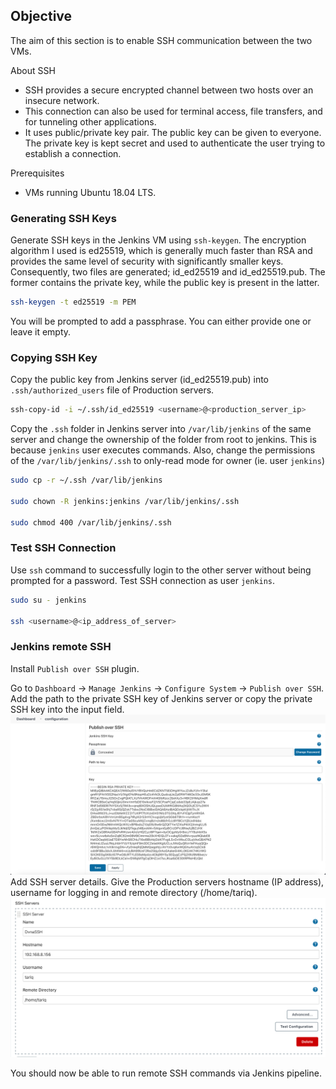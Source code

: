 ## **Objective**

The aim of this section is to enable SSH communication between the two VMs.

About SSH

-   SSH provides a secure encrypted channel between two hosts over an insecure network.
-   This connection can also be used for terminal access, file transfers, and for tunneling other applications.
-   It uses public/private key pair. The public key can be given to everyone. The private key is kept secret and used to authenticate the user trying to establish a connection.

Prerequisites

-   VMs running Ubuntu 18.04 LTS.

### **Generating SSH Keys**
Generate SSH keys in the Jenkins VM using `ssh-keygen`. The encryption algorithm I used is ed25519, which is generally much faster than RSA and provides the same level of security with significantly smaller keys. Consequently, two files are generated; id_ed25519 and id_ed25519.pub. The former contains the private key, while the public key is present in the latter.
    
```bash
ssh-keygen -t ed25519 -m PEM
```
    
You will be prompted to add a passphrase. You can either provide one or leave it empty.
    

### **Copying SSH Key**

Copy the public key from Jenkins server (id_ed25519.pub) into `.ssh/authorized_users` file of Production servers.

```bash
ssh-copy-id -i ~/.ssh/id_ed25519 <username>@<production_server_ip>
```
    
Copy the `.ssh` folder in Jenkins server into `/var/lib/jenkins` of the same server and change the ownership of the folder from root to jenkins. This is because `jenkins` user executes commands. Also, change the permissions of the `/var/lib/jenkins/.ssh` to only-read mode for owner (ie. user `jenkins`)
    
```bash
sudo cp -r ~/.ssh /var/lib/jenkins

sudo chown -R jenkins:jenkins /var/lib/jenkins/.ssh

sudo chmod 400 /var/lib/jenkins/.ssh
```
    

### **Test SSH Connection**

Use `ssh` command to successfully login to the other server without being prompted for a password. Test SSH connection as user `jenkins`.

```bash
sudo su - jenkins

ssh <username>@<ip_address_of_server>
```

### **Jenkins remote SSH**

Install `Publish over SSH` plugin.
    
Go to `Dashboard` → `Manage Jenkins` → `Configure System` → `Publish over SSH`. Add the path to the private SSH key of Jenkins server or copy the private SSH key into the input field. <br>
![Screenshot](img/ssh_connection_1.png)
    <br>
Add SSH server details. Give the Production servers hostname (IP address), username for logging in and remote directory (/home/tariq).
![Screenshot](img/ssh_connection_2.png)<br>
    
You should now be able to run remote SSH commands via Jenkins pipeline.
